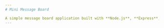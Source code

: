 ```yaml
---
# Mini Message Board

A simple message board application built with **Node.js**, **Express**, and **EJS**. Users can view messages, add new messages, and view details of each message.
---
```

